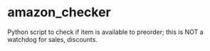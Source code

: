 # amazon_checker
Python script to check if item is available to preorder; this is NOT a watchdog for sales, discounts.
